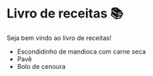 # Livro de receitas :books:

Seja bem vindo ao livro de receitas!

- Escondidinho de mandioca com carne seca
- Pavê
- Bolo de cenoura
